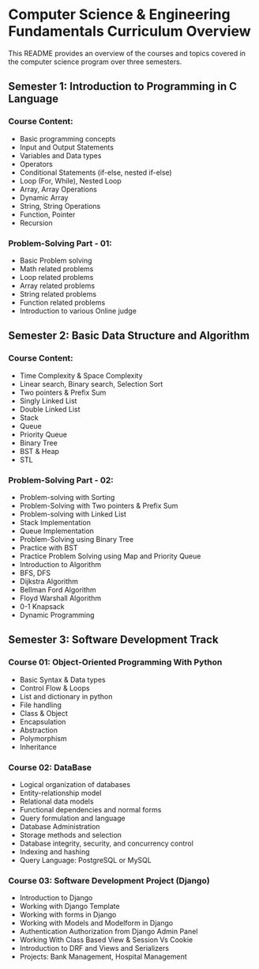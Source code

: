 # Computer Science & Engineering Fundamentals Curriculum Overview

This README provides an overview of the courses and topics covered in the computer science program over three semesters.

## Semester 1: Introduction to Programming in C Language

### Course Content:

- Basic programming concepts
- Input and Output Statements
- Variables and Data types
- Operators
- Conditional Statements (if-else, nested if-else)
- Loop (For, While), Nested Loop
- Array, Array Operations
- Dynamic Array
- String, String Operations
- Function, Pointer
- Recursion

### Problem-Solving Part - 01:

- Basic Problem solving
- Math related problems
- Loop related problems
- Array related problems
- String related problems
- Function related problems
- Introduction to various Online judge

## Semester 2: Basic Data Structure and Algorithm

### Course Content:

- Time Complexity & Space Complexity
- Linear search, Binary search, Selection Sort
- Two pointers & Prefix Sum
- Singly Linked List
- Double Linked List
- Stack
- Queue
- Priority Queue
- Binary Tree
- BST & Heap
- STL

### Problem-Solving Part - 02:

- Problem-solving with Sorting
- Problem-Solving with Two pointers & Prefix Sum
- Problem-solving with Linked List
- Stack Implementation
- Queue Implementation
- Problem-Solving using Binary Tree
- Practice with BST
- Practice Problem Solving using Map and Priority Queue
- Introduction to Algorithm
- BFS, DFS
- Dijkstra Algorithm
- Bellman Ford Algorithm
- Floyd Warshall Algorithm
- 0-1 Knapsack
- Dynamic Programming

## Semester 3: Software Development Track

### Course 01: Object-Oriented Programming With Python

- Basic Syntax & Data types
- Control Flow & Loops
- List and dictionary in python
- File handling
- Class & Object
- Encapsulation
- Abstraction
- Polymorphism
- Inheritance

### Course 02: DataBase

- Logical organization of databases
- Entity-relationship model
- Relational data models
- Functional dependencies and normal forms
- Query formulation and language
- Database Administration
- Storage methods and selection
- Database integrity, security, and concurrency control
- Indexing and hashing
- Query Language: PostgreSQL or MySQL

### Course 03: Software Development Project (Django)

- Introduction to Django
- Working with Django Template
- Working with forms in Django
- Working with Models and Modelform in Django
- Authentication Authorization from Django Admin Panel
- Working With Class Based View & Session Vs Cookie
- Introduction to DRF and Views and Serializers
- Projects: Bank Management, Hospital Management
